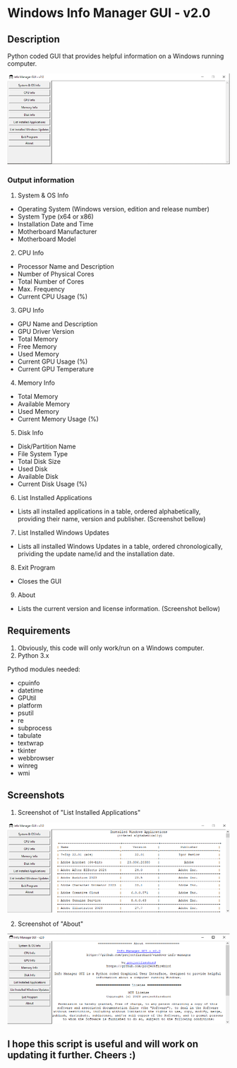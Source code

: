 # Windows Info Manager GUI - v2.0
## Description 

Python coded GUI that provides helpful information on a Windows running computer.

![test](https://github.com/projectfirebird/windows-info-manager/blob/v2.0/gui_main.png?raw=true)

### Output information

1. System & OS Info
  - Operating System (Windows version, edition and release number)
  - System Type (x64 or x86)
  - Installation Date and Time
  - Motherboard Manufacturer
  - Motherboard Model

2. CPU Info
  - Processor Name and Description
  - Number of Physical Cores
  - Total Number of Cores
  - Max. Frequency
  - Current CPU Usage (%)

3. GPU Info
  - GPU Name and Description
  - GPU Driver Version
  - Total Memory
  - Free Memory
  - Used Memory
  - Current GPU Usage (%)
  - Current GPU Temperature

4. Memory Info
  - Total Memory
  - Available Memory
  - Used Memory
  - Current Memory Usage (%)

5. Disk Info
  - Disk/Partition Name
  - File System Type
  - Total Disk Size
  - Used Disk
  - Available Disk
  - Current Disk Usage (%)

6. List Installed Applications
  - Lists all installed applications in a table, ordered alphabetically, providing their name, version and publisher. (Screenshot bellow)

7. List Installed Windows Updates
  - Lists all installed Windows Updates in a table, ordered chronologically, prividing the update name/id and the installation date.

8. Exit Program
  - Closes the GUI

9. About
  - Lists the current version and license information. (Screenshot bellow) 

## Requirements

1. Obviously, this code will only work/run on a Windows computer.
1. Python 3.x

Pythod modules needed:
- cpuinfo
- datetime
- GPUtil
- platform
- psutil
- re
- subprocess
- tabulate
- textwrap
- tkinter
- webbrowser
- winreg
- wmi

## Screenshots

1. Screenshot of "List Installed Applications"

![test](https://github.com/projectfirebird/windows-info-manager/blob/v2.0/installed_apps.png?raw=true)

2. Screenshot of "About"

![test](https://github.com/projectfirebird/windows-info-manager/blob/v2.0/gui_about.png?raw=true)

## I hope this script is useful and will work on updating it further. Cheers :)
